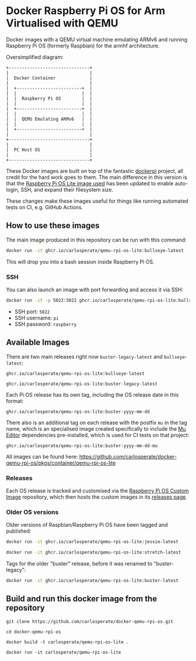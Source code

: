 # Docker Raspberry Pi OS for Arm Virtualised with QEMU

Docker images with a QEMU virtual machine emulating ARMv6 and running
Raspberry Pi OS (formerly Raspbian) for the armhf architecture.

Oversimplified diagram:

```
+-------------------------------+
|                               |
|  Docker Container             |
|                               |
|  +-------------------------+  |
|  |                         |  |
|  |  Raspberry Pi OS        |  |
|  |                         |  |
|  +-------------------------+  |
|  |                         |  |
|  |  QEMU Emulating ARMv6   |  |
|  |                         |  |
|  +-------------------------+  |
|                               |
+-------------------------------+
|                               |
|  PC Host OS                   |
|                               |
+-------------------------------+
```

These Docker images are built on top of the fantastic
[dockerpi](https://github.com/lukechilds/dockerpi) project, all credit for
the hard work goes to them. The main difference in this version is that the
[Raspberry Pi OS Lite image used](https://github.com/carlosperate/rpi-os-custom-image)
has been updated to enable auto-login, SSH, and expand their filesystem size.

These changes make these images useful for things like running automated
tests on CI, e.g. GitHub Actions.

## How to use these images

The main image produced in this repository can be run with this command:

```bash
docker run -it ghcr.io/carlosperate/qemu-rpi-os-lite:bullseye-latest
```

This will drop you into a bash session inside Raspberry Pi OS.

### SSH

You can also launch an image with port forwarding and access it via SSH:

```bash
docker run -it -p 5022:5022 ghcr.io/carlosperate/qemu-rpi-os-lite:bullseye-latest
```

- SSH port: `5022`
- SSH username: `pi`
- SSH password: `raspberry`

## Available Images

There are two main releases right now `buster-legacy-latest` and
`bullseye-latest`:

```
ghcr.io/carlosperate/qemu-rpi-os-lite:bullseye-latest
```

```
ghcr.io/carlosperate/qemu-rpi-os-lite:buster-legacy-latest
```

Each Pi OS release has its own tag, including the OS release date in this
format:

```
ghcr.io/carlosperate/qemu-rpi-os-lite:buster-yyyy-mm-dd
```

There also is an additional tag on each release with the postfix `mu` in the
tag name, which is an specialised image created specifically to include the
[Mu Editor](https://github.com/mu-editor/mu) dependencies pre-installed,
which is used for CI tests on that project:

```
ghcr.io/carlosperate/qemu-rpi-os-lite:buster-yyyy-mm-dd-mu
```

All images can be found here:
https://github.com/carlosperate/docker-qemu-rpi-os/pkgs/container/qemu-rpi-os-lite

### Releases

Each OS release is tracked and customised via the
[Raspberry Pi OS Custom Image](https://github.com/carlosperate/rpi-os-custom-image)
repository, which then hosts the custom images in its
[releases page](https://github.com/carlosperate/rpi-os-custom-image/releases).

### Older OS versions

Older versions of Raspbian/Raspberry Pi OS have been tagged and published:

```bash
docker run -it ghcr.io/carlosperate/qemu-rpi-os-lite:jessie-latest
```

```bash
docker run -it ghcr.io/carlosperate/qemu-rpi-os-lite:stretch-latest
```

Tags for the older "buster" release, before it was renamed to "buster-legacy":

```bash
docker run -it ghcr.io/carlosperate/qemu-rpi-os-lite:buster-latest
```

## Build and run this docker image from the repository

```
git clone https://github.com/carlosperate/docker-qemu-rpi-os.git
```

```
cd docker-qemu-rpi-os
```

```
docker build -t carlosperate/qemu-rpi-os-lite .
```

```
docker run -it carlosperate/qemu-rpi-os-lite
```
